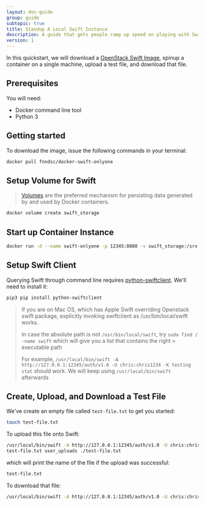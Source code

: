 ```yaml
---
layout: doc-guide
group: guide
subtopic: true
title: Standup A Local Swift Instance
description: A guide that gets people ramp up speed on playing with Swift
version: 1
---
```


In this quickstart, we will download a [OpenStack Swift Image](https://hub.docker.com/r/fnndsc/docker-swift-onlyone),
spinup a container on a single machine, upload a test file, and download that file.

Prerequisites
-------------

You will need:

* Docker command line tool
* Python 3

Getting started
---------------

To download the image, issue the following commands in your terminal:

```bash
docker pull fnndsc/docker-swift-onlyone
```

Setup Volume for Swift
----------------------

> [Volumes](https://docs.docker.com/storage/volumes/) are the preferred mechanism for persisting data generated by and
> used by Docker containers.

```bash
docker volume create swift_storage
```

Start up Container Instance
---------------------------

```bash
docker run -d --name swift-onlyone -p 12345:8080 -v swift_storage:/srv -t fnndsc/docker-swift-onlyone
```

Setup Swift Client
------------------

Querying Swift through command line requires [python-swiftclient](https://pypi.org/project/python-swiftclient/). We'll
need to install it:

```bash
pip3 pip install python-swiftclient
```

> If you are on Mac OS, which has Apple Swift overriding Openstack swift package, explicitly invoking swiftclient as
> /usr/bin/local/swift works.
>
> In case the absolute path is not `/usr/bin/local/swift`, try `sudo find / -name swift` which will give you a list
> that contains the right > executable path
>
> For example, `/usr/local/bin/swift -A http://127.0.0.1:12345/auth/v1.0 -U chris:chris1234 -K testing stat` should
> work. We will keep using `/usr/local/bin/swift` afterwards

Create, Upload, and Download a Test File
----------------------------------------

We've create an empty file called `test-file.txt` to get you started:

```bash
touch test-file.txt
```

To upload this file onto Swift:

```bash
/usr/local/bin/swift -A http://127.0.0.1:12345/auth/v1.0 -U chris:chris1234 -K testing upload --object-name
test-file.txt user_uploads ./test-file.txt
```

which will print the name of the file if the upload was successful:

```bash
test-file.txt
```

To download that file:

```bash
/usr/local/bin/swift -A http://127.0.0.1:12345/auth/v1.0 -U chris:chris1234 -K testing download user_uploads test-file.txt
```
